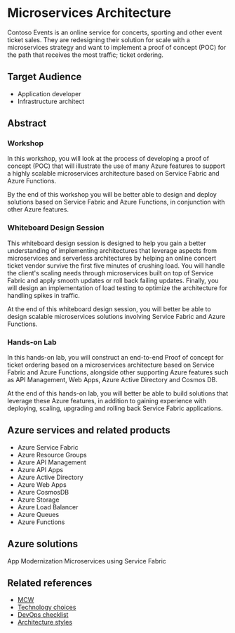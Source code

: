 # Microservices Architecture

Contoso Events is an online service for concerts, sporting and other event ticket sales. They are redesigning their solution for scale with a microservices strategy and want to implement a proof of concept (POC) for the path that receives the most traffic; ticket ordering.

## Target Audience

- Application developer
- Infrastructure architect

## Abstract

### Workshop

In this workshop, you will look at the process of developing a proof of concept (POC) that will illustrate the use of many Azure features to support a highly scalable microservices architecture based on Service Fabric and Azure Functions.

By the end of this workshop you will be better able to design and deploy solutions based on Service Fabric and Azure Functions, in conjunction with other Azure features.

### Whiteboard Design Session

This whiteboard design session is designed to help you gain a better understanding of implementing architectures that leverage aspects from microservices and serverless architectures by helping an online concert ticket vendor survive the first five minutes of crushing load. You will handle the client's scaling needs through microservices built on top of Service Fabric and apply smooth updates or roll back failing updates. Finally, you will design an implementation of load testing to optimize the architecture for handling spikes in traffic.

At the end of this whiteboard design session, you will better be able to design scalable microservices solutions involving Service Fabric and Azure Functions.

### Hands-on Lab

In this hands-on lab, you will construct an end-to-end Proof of concept for ticket ordering based on a microservices architecture based on Service Fabric and Azure Functions, alongside other supporting Azure features such as API Management, Web Apps, Azure Active Directory and Cosmos DB.

At the end of this hands-on lab, you will better be able to build solutions that leverage these Azure features, in addition to gaining experience with deploying, scaling, upgrading and rolling back Service Fabric applications.

## Azure services and related products

- Azure Service Fabric
- Azure Resource Groups
- Azure API Management
- Azure  API Apps
- Azure Active Directory
- Azure Web Apps
- Azure CosmosDB
- Azure Storage
- Azure Load Balancer
- Azure Queues
- Azure Functions

## Azure solutions

App Modernization
Microservices using Service Fabric

## Related references

- [MCW](https://github.com/Microsoft/MCW)
- [Technology choices](https://microsoft.sharepoint.com/sites/infopedia/pages/layouts/kcdoc.aspx?k=g01kc-1-30347)
- [DevOps checklist](https://microsoft.sharepoint.com/sites/infopedia/pages/layouts/kcdoc.aspx?k=g01kc-1-30348)
- [Architecture styles](https://microsoft.sharepoint.com/sites/infopedia/pages/layouts/kcdoc.aspx?k=g01kc-1-30346)

